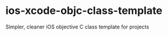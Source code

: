 ios-xcode-objc-class-template
=============================

Simpler, cleaner iOS objective C class template for projects
